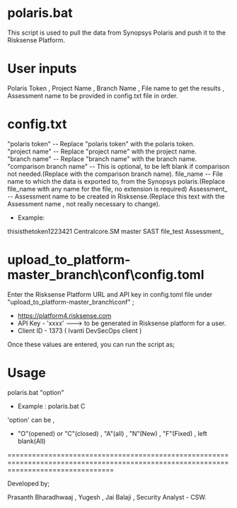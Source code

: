 # polaris.bat

This script is used to pull the data from Synopsys Polaris and push it to the Risksense Platform.

# User inputs

Polaris Token , Project Name , Branch Name , File name to get the results , Assessment name to be provided in config.txt file in order.

# config.txt 

"polaris token" -- Replace "polaris token" with the polaris token.</br>
"project name" -- Replace "project name" with the project name.</br>
"branch name" -- Replace "branch name" with the branch name.
"comparison branch name" -- This is optional, to be left blank if comparison not needed.(Replace <comparison branch name> with the comparison branch name).
file_name -- File name to which the data is exported to, from the Synopsys polaris.(Replace file_name with any name for the file, no extension is required)
Assessment_ -- Assessment name to be created in Risksense.(Replace this text with the Assessment name , not really necessary to change).

 * Example:
  
thisisthetoken1223421 
Centralcore.SM 
master 
SAST 
file_test 
Assessment_
  
  
# upload_to_platform-master_branch\conf\config.toml

Enter the Risksense Platform URL and API key in config.toml file under "upload_to_platform-master_branch\conf" ; 

* https://platform4.risksense.com 
* API Key - 'xxxx'   ---> to be generated in Risksense platform for a user.
* Client ID - 1373 ( Ivanti DevSecOps client )


Once these values are entered, you can run the script as;

# Usage 

polaris.bat "option"
  
  * Example : polaris.bat C

'option' can be , 

* "O"(opened) or "C"(closed) , "A"(all) , "N"(New) , "F"(Fixed) , left blank(All)

======================================================================================================================================

Developed by;

Prasanth Bharadhwaaj ,
Yugesh ,
Jai Balaji ,
Security Analyst - CSW.
